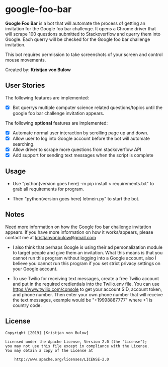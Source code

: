# google-foo-bar

**Google Foo Bar** is a bot that will automate the process of getting an invitation for the Google foo bar challenge.
It opens a Chrome driver that will scrape 100 questions submitted to Stackoverflow and querry them into Google.
Each querry will be checked for the Google foo bar challenge invitation.

This bot requires permission to take screenshots of your screen and control mouse movements.

Created by: **Kristjan von Bulow**

## User Stories

The following features are implemented:
* [x] Bot querrys multiple computer science related questions/topics until the google foo bar challenge invitation appears.

The following **optional** features are implemented:
* [x] Automate normal user interaction by scrolling page up and down.
* [x] Allow user to log into Google account before the bot will automate searching.
* [x] Allow driver to scrape more questions from stackoverflow API
* [x] Add support for sending text messages when the script is complete

## Usage

- Use "python(version goes here) -m pip install < requirements.txt" to grab all requirements for program. 

- Then "python(version goes here) letmein.py" to start the bot. 

## Notes

Need more information on how the Google foo bar challenge invitation appears. If you have more information on how it works/appears,
please contact me at kristjanvonbulow@gmail.com

- I also think that perhaps Google is using their ad personalization module to target people and give them an invitation. What this means is that you cannot run this program without logging into a Google account, also I believe you cannot run this program if you set strict privacy settings on your Google account. 

- To use Twilio for receiving text messages, create a free Twilio account and put in the required credientials into the Twilio.env file. You can use https://www.twilio.com/console to get your account SID, account token, and phone number. Then enter your own phone number that will receive the text messages, example would be "+19998887777" where +1 is country code.

## License

    Copyright [2019] [Kristjan von Bulow]

    Licensed under the Apache License, Version 2.0 (the "License");
    you may not use this file except in compliance with the License.
    You may obtain a copy of the License at

        http://www.apache.org/licenses/LICENSE-2.0
